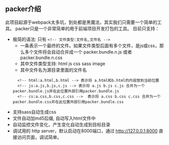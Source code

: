 ## packer介绍 

此项目起源于webpack太多坑，到处都是黑魔法，其实我们只需要一个简单的工具。 
packer只是一个非常简单的用于前端项目开发打包的工具。
目前只支持：
* 极简的语法: 只有 ```<!-- 文件类型:文件名,文件名 -->```
  - 一条表示一个最终的文件。如果文件类型后面有多个文件，是js或css，那么多个文件将会自动合并成一个 packer.bundle.n.js 或者 packer.bundle.n.css
  - 其中文件类型支持: html js css sass image
  - 其中文件名为源目录里面的文件名
  ```例如:
    <!-- html:a.html,b.html --> 表示将 a.html和b.html的内容放到当前位置
    <!-- js:a.js,b.js,c.js --> 表示将 a.js b.js c.js 合并为一个packer.bundle.js并在此位置外部引用packer.bundle.js
    <!-- cs:a.css,b.css,c.css -->  表示将 a.css b.css c.css 合并为一个packer.bundle.css并在此位置外部引用packer.bundle.css
  ```
* 支持sass自动生成css
* 文件自动加md5后缀, 自动写入html文件中
* 自动监控文件变化，产生变化自动生成到目标目录
* 调试用的 http server，默认启动在8000端口，通过 http://127.0.0.1:8000 直接访问页面，调试简单。
 
